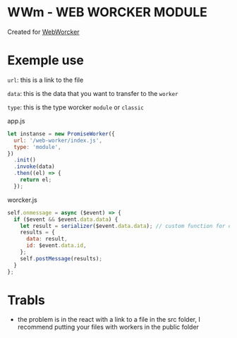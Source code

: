# WWm - WEB WORCKER MODULE

Created for [WebWorcker](https://developer.mozilla.org/ru/docs/DOM/Using_web_workers)

# Exemple use

`url`: this is a link to the file

`data`: this is the data that you want to transfer to the `worker`

`type`: this is the type worcker `module` or `classic`

app.js

```javascript
let instanse = new PromiseWorker({
  url: '/web-worker/index.js',
  type: 'module',
})
  .init()
  .invoke(data)
  .then((el) => {
    return el;
  });
```

worcker.js

```javascript
self.onmessage = async ($event) => {
  if ($event && $event.data.data) {
    let result = serializer($event.data.data); // custom function for calculations
    results = {
      data: result,
      id: $event.data.id,
    };
    self.postMessage(results);
  }
};
```

# Trabls

- the problem is in the react with a link to a file in the src folder,
  I recommend putting your files with workers in the public folder
